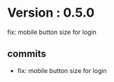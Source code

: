 # Version : 0.5.0

fix: mobile button size for login

## commits

* fix: mobile button size for login

